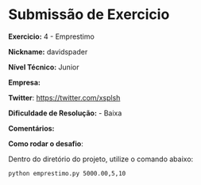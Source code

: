 # Submissão de Exercicio

**Exercicio:** 4 - Emprestimo

**Nickname:** davidspader

**Nível Técnico:** Junior

**Empresa:**

**Twitter**: https://twitter.com/xsplsh

**Dificuldade de Resolução:** - Baixa

**Comentários:**

**Como rodar o desafio**:

Dentro do diretório do projeto, utilize o comando abaixo:

```bash
python emprestimo.py 5000.00,5,10
```
